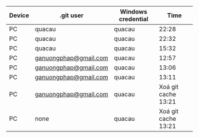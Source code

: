 | Device | .git user             | Windows credential | Time                |
| ------ | --------------------- | ------------------ | ------------------- |
| PC     | quacau                | quacau             | 22:28               |
| PC     | quacau                | quacau             | 22:32               |
| PC     | quacau                | quacau             | 15:32               |
| PC     | ganuongphap@gmail.com | quacau             | 12:57               |
| PC     | ganuongphap@gmail.com | quacau             | 13:06               |
| PC     | ganuongphap@gmail.com | quacau             | 13:11               |
| PC     | ganuongphap@gmail.com | quacau             | Xoá git cache 13:21 |
| PC     | none                  | quacau             | Xoá git cache 13:21 |
